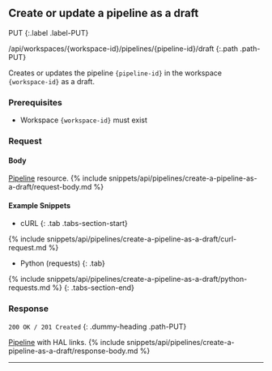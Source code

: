 ## Create or update a pipeline as a draft

PUT
{:.label .label-PUT}

/api/workspaces/{workspace-id}/pipelines/{pipeline-id}/draft
{:.path .path-PUT}

Creates or updates the pipeline `{pipeline-id}` in the workspace `{workspace-id}` as a draft.

### Prerequisites
- Workspace `{workspace-id}` must exist

### Request

#### Body
[Pipeline](#pipeline) resource.
{% include snippets/api/pipelines/create-a-pipeline-as-a-draft/request-body.md %}

#### Example Snippets
- cURL
{: .tab .tabs-section-start}

{% include snippets/api/pipelines/create-a-pipeline-as-a-draft/curl-request.md %}

- Python (requests)
{: .tab}

{% include snippets/api/pipelines/create-a-pipeline-as-a-draft/python-requests.md %}
{: .tabs-section-end}

### Response
`200 OK / 201 Created`
{: .dummy-heading .path-PUT}

[Pipeline](#pipeline) with HAL links.
{% include snippets/api/pipelines/create-a-pipeline-as-a-draft/response-body.md %}

---
